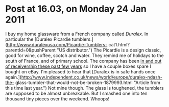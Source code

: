 # Post at 16.03, on Monday 24 Jan 2011

I buy my home glassware from a French company called _Duralex._ In particular
the [Duralex Picardie tumblers.](http://www.duralexusa.com/Picardie-Tumblers-
cat1.html?parentId=0&pushParent "US distributor.") The Picardie is a design
classic, good for wine, coffee, scotch and water. They remind me of holidays
to the south of France, and of primary school. The company has been [in and
out of receivership these past few years](http://www.le-tom.com/duralex "A
little history.") so I have a couple boxes spare I bought on eBay. I'm pleased
to hear that [Duralex is in safe hands once
again.](http://www.independent.co.uk/news/world/europe/duralex-ndash-the-
glass-tumbler-that-would-not-be-broken-1879993.html "Article from this time
last year.") Not mine though. The glass is toughened, the tumblers are
supposed to be almost unbreakable. But I smashed one into ten thousand tiny
pieces over the weekend. Whoops!
